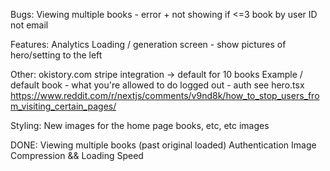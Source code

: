 Bugs:
Viewing multiple books - error + not showing if <=3
book by user ID not email

Features:
Analytics
Loading / generation screen - show pictures of hero/setting to the left

Other:
okistory.com
stripe integration -> default for 10 books
Example / default book - what you're allowed to do logged out - auth see hero.tsx
https://www.reddit.com/r/nextjs/comments/v9nd8k/how_to_stop_users_from_visiting_certain_pages/

Styling:
New images for the home page
books, etc, etc
images

DONE:
Viewing multiple books (past original loaded)
Authentication
Image Compression && Loading Speed
